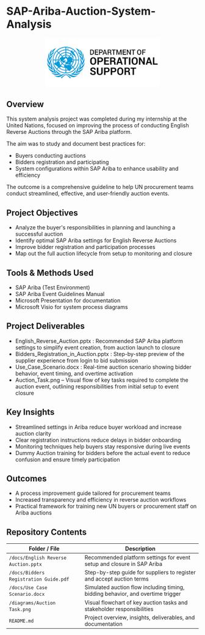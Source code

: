 # SAP-Ariba-Auction-System-Analysis
<div align="center">
  <img src="diagrams/DOS.jpg" alt="DOS" width="300">
</div>

## Overview
This system analysis project was completed during my internship at the United Nations, focused on improving the process of conducting English Reverse Auctions through the SAP Ariba platform.

The aim was to study and document best practices for:
- Buyers conducting auctions
- Bidders registration and participating
- System configurations within SAP Ariba to enhance usability and efficiency

The outcome is a comprehensive guideline to help UN procurement teams conduct streamlined, effective, and user-friendly auction events.

## Project Objectives
- Analyze the buyer's responsibilities in planning and launching a successful auction
- Identify optimal SAP Ariba settings for English Reverse Auctions
- Improve bidder registration and participation processes
- Map out the full auction lifecycle from setup to monitoring and closure

## Tools & Methods Used
- SAP Ariba (Test Environment)
- SAP Ariba Event Guidelines Manual
- Microsoft Presentation for documentation
- Microsoft Visio for system process diagrams

## Project Deliverables
- English_Reverse_Auction.pptx : Recommended SAP Ariba platform settings to simplify event creation, from auction launch to closure
- Bidders_Registration_in_Auction.pptx : Step-by-step preview of the supplier experience from login to bid submission
- Use_Case_Scenario.docx : Real-time auction scenario showing bidder behavior, event timing, and overtime activation
- Auction_Task.png – Visual flow of key tasks required to complete the auction event, outlining responsibilities from initial setup to event closure
  
## Key Insights
- Streamlined settings in Ariba reduce buyer workload and increase auction clarity
- Clear registration instructions reduce delays in bidder onboarding
- Monitoring techniques help buyers stay responsive during live events
- Dummy Auction training for bidders before the actual event to reduce confusion and ensure timely participation
  
## Outcomes
- A process improvement guide tailored for procurement teams
- Increased transparency and efficiency in reverse auction workflows
- Practical framework for training new UN buyers or procurement staff on Ariba auctions
  
## Repository Contents
| Folder / File                          | Description                                                                     |
| -------------------------------------- | ------------------------------------------------------------------------------- |
| `/docs/English Reverse Auction.pptx`   | Recommended platform settings for event setup and closure in SAP Ariba          |
| `/docs/Bidders Registration Guide.pdf` | Step-by-step guide for suppliers to register and accept auction terms           |
| `/docs/Use Case Scenario.docx`         | Simulated auction flow including timing, bidding behavior, and overtime trigger |
| `/diagrams/Auction Task.png`           | Visual flowchart of key auction tasks and stakeholder responsibilities          |
| `README.md`                            | Project overview, insights, deliverables, and documentation                     |
